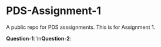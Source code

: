 # PDS-Assignment-1
A public repo for PDS asssignments. This is for Assignment 1.

**Question-1**:
\n**Question-2**:
